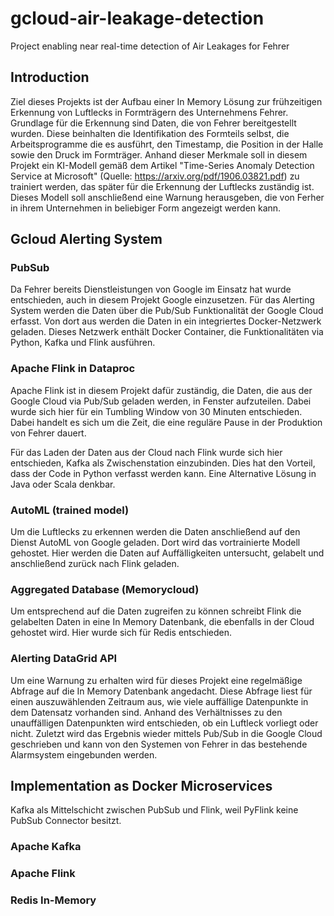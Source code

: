 # gcloud-air-leakage-detection
Project enabling near real-time detection of Air Leakages for Fehrer


## Introduction

Ziel dieses Projekts ist der Aufbau einer In Memory Lösung zur frühzeitigen Erkennung von Luftlecks in Formträgern des Unternehmens Fehrer.
Grundlage für die Erkennung sind Daten, die von Fehrer bereitgestellt wurden. Diese beinhalten die Identifikation des Formteils selbst, die Arbeitsprogramme die es ausführt, den Timestamp, die Position in der Halle sowie den Druck im Formträger. Anhand dieser Merkmale soll in diesem Projekt ein KI-Modell gemäß dem Artikel "Time-Series Anomaly Detection Service at Microsoft" (Quelle: https://arxiv.org/pdf/1906.03821.pdf) zu trainiert werden, das später für die Erkennung der Luftlecks zuständig ist. Dieses Modell soll anschließend eine Warnung herausgeben, die von Ferher in ihrem Unternehmen in beliebiger Form angezeigt werden kann.

## Gcloud Alerting System

### PubSub

Da Fehrer bereits Dienstleistungen von Google im Einsatz hat wurde entschieden, auch in diesem Projekt Google einzusetzen. Für das Alerting System werden die Daten über die Pub/Sub Funktionalität der Google Cloud erfasst. Von dort aus werden die Daten in ein integriertes Docker-Netzwerk geladen. Dieses Netzwerk enthält Docker Container, die Funktionalitäten via Python, Kafka und Flink ausführen.

### Apache Flink in Dataproc

Apache Flink ist in diesem Projekt dafür zuständig, die Daten, die aus der Google Cloud via Pub/Sub geladen werden, in Fenster aufzuteilen. Dabei wurde sich hier für ein Tumbling Window von 30 Minuten entschieden. Dabei handelt es sich um die Zeit, die eine reguläre Pause in der Produktion von Fehrer dauert.

Für das Laden der Daten aus der Cloud nach Flink wurde sich hier entschieden, Kafka als Zwischenstation einzubinden. Dies hat den Vorteil, dass der Code in Python verfasst werden kann. Eine Alternative Lösung in Java oder Scala denkbar.

### AutoML (trained model)

Um die Luftlecks zu erkennen werden die Daten anschließend auf den Dienst AutoML von Google geladen. Dort wird das vortrainierte Modell gehostet. Hier werden die Daten auf Auffälligkeiten untersucht, gelabelt und anschließend zurück nach Flink geladen.

### Aggregated Database (Memorycloud)

Um entsprechend auf die Daten zugreifen zu können schreibt Flink die gelabelten Daten in eine In Memory Datenbank, die ebenfalls in der Cloud gehostet wird. Hier wurde sich für Redis entschieden.

### Alerting DataGrid API

Um eine Warnung zu erhalten wird für dieses Projekt eine regelmäßige Abfrage auf die In Memory Datenbank angedacht. Diese Abfrage liest für einen auszuwählenden Zeitraum aus, wie viele auffällige Datenpunkte in dem Datensatz vorhanden sind. Anhand des Verhältnisses zu den unauffälligen Datenpunkten wird entschieden, ob ein Luftleck vorliegt oder nicht. Zuletzt wird das Ergebnis wieder mittels Pub/Sub in die Google Cloud geschrieben und kann von den Systemen von Fehrer in das bestehende Alarmsystem eingebunden werden.

## Implementation as Docker Microservices

Kafka als Mittelschicht zwischen PubSub und Flink, weil PyFlink keine PubSub Connector besitzt.

### Apache Kafka


### Apache Flink


### Redis In-Memory




